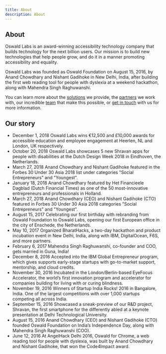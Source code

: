 ```yaml
---
title: About
description: About
---
```


<section class="hero">
	<div class="container">
		<div class="row">
			<div class="col-md-6">
				<h1>About</h1>
				<p>Oswald Labs is an award-winning accessibility technology company that builds technology for the next billion users. Our mission is to build new technologies that help people grow, and do it in a manner promoting accessibility and equality.</p>
				<p>Oswald Labs was founded as Oswald Foundation on August 15, 2016, by Anand Chowdhary and Nishant Gadihoke in New Delhi, India, after building the first web reading tool for people with dyslexia at a weekend hackathon, along with Mahendra Singh Raghuwanshi.</p>
				<p>You can learn more about the <a href="/platform/">solutions</a> we provide, the <a href="/accelerator/partners/">partners</a> we work with, our incredible <a href="/team/">team</a> that make this possible, or <a href="/contact/">get in touch</a> with us for more information.</p>
			</div>
		</div>
	</div>
</section>
<section>
	<div class="container">
		<h2 class="text-center mb-5">Our story</h2>
		<ul class="timeline">
			<li><div>
				<time>December 1, 2018</time>
				<a class="card">Oswald Labs wins €12,500 and £10,000 awards for accessible education and employee engagement at Heerlen, NL and London, UK respectively.</a>
			</div></li>
			<li><div>
				<time>October 20, 2018</time>
				<a class="card">Oswald Labs showcases 5 new Shravan apps for people with disabilities at the Dutch Design Week 2018 in Eindhoven, the Netherlands.</a>
			</div></li>
			<li><div>
				<time>March 27, 2018</time>
				<a class="card">Anand Chowdhary and Nishant Gadihoke featured in the Forbes 30 Under 30 Asia 2018 list under categories "Social Entrepreneurs" and "Youngest".</a>
			</div></li>
			<li><div>
				<time>January 18, 2018</time>
				<a class="card">Anand Chowdhary featured by Het Financieele Dagblad (Dutch Financial Times) as one of the 50 most-innovative entrepreneurs and professionals in Holland.</a>
			</div></li>
			<li><div>
				<time>March 27, 2018</time>
				<a class="card">Anand Chowdhary (CEO) and Nishant Gadihoke (CTO) featured in Forbes 30 Under 30 Asia 2018 categories "Social Entrepreneurs" and "Youngest".</a>
			</div></li>
			<li><div>
				<time>August 15, 2017</time>
				<a class="card">Celebrating our first birthday with rebranding from Oswald Foundation to Oswald Labs, opening our first European office in the city of Enschede, the Netherlands.</a>
			</div></li>
			<li><div>
				<time>May 10, 2017</time>
				<a class="card">Organized BharatHacks, a two-day hackathon and product incubation event in New Delhi, India, along with IBM, DigitalOcean, F6S, and more partners.</a>
			</div></li>
			<li><div>
				<time>February 6, 2017</time>
				<a class="card">Mahendra Singh Raghuwanshi, co-founder and COO, gets married in Guna, India!</a>
			</div></li>
			<li><div>
				<time>December 8, 2016</time>
				<a class="card">Accepted into the IBM Global Entrepreneur program, which gives supports early-stage startups with go-to-market support, mentorship, and cloud credits.</a>
			</div></li>
			<li><div>
				<time>November 30, 2016</time>
				<a class="card">Incubated in the London/Berlin-based EyeFocus Accelerator, the world’s first innovation program and accelerator for companies building for living with or curing blindness.</a>
			</div></li>
			<li><div>
				<time>November 19, 2016</time>
				<a class="card">Winners of Startup India Rocks! 2016 in Bangalore, India. One of the largest competitions with over 1,000 startups competing all across India.</a>
			</div></li>
			<li><div>
				<time>September 15, 2016</time>
				<a class="card">Showcased a sneak-preview of our R&D project, Shravan, the first smartphone for the differently abled at a keynote presentation at Delhi Technological University.</a>
			</div></li>
			<li><div>
				<time>August 15, 2016</time>
				<a class="card">Anand Chowdhary (CEO) and Nishant Gadihoke (CTO) founded Oswald Foundation on India’s Independence Day, along with Mahendra Singh Raghuwanshi (COO).</a>
			</div></li>
			<li><div>
				<time>June 12, 2016</time>
				<a class="card">At AngelHack Delhi 2016, Oswald for Chrome, a web reading tool for people with dyslexia, was built by Anand Chowdhary and Nishant Gadihoke, that won the Code4Impact award.</a>
			</div></li>
		</ul>
	</div>
</section>
